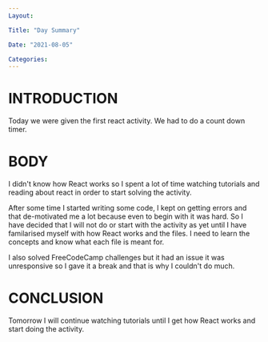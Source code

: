 ```yaml
---
Layout:

Title: "Day Summary"

Date: "2021-08-05"

Categories:
---
```


# INTRODUCTION
Today we were given the first react activity. We had to do a count down timer.

# BODY
I didn't know how React works so I spent a lot of time watching tutorials and reading about react in order to start solving the activity.

After some time I started writing some code, I kept on getting errors and that de-motivated me a lot because even to begin with it was hard. So I have decided that I will not do or start with the activity as yet until I have familarised myself with how React works and the files. I need to learn the concepts and know what each file is meant for.

I also solved FreeCodeCamp challenges but it had an issue it was unresponsive so I gave it a break and that is why I couldn't do much.

# CONCLUSION
Tomorrow I will continue watching tutorials until I get how React works and start doing the activity.